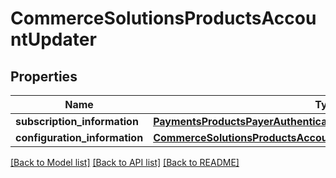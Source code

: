 # CommerceSolutionsProductsAccountUpdater

## Properties
Name | Type | Description | Notes
------------ | ------------- | ------------- | -------------
**subscription_information** | [**PaymentsProductsPayerAuthenticationSubscriptionInformation**](PaymentsProductsPayerAuthenticationSubscriptionInformation.md) |  | [optional] 
**configuration_information** | [**CommerceSolutionsProductsAccountUpdaterConfigurationInformation**](CommerceSolutionsProductsAccountUpdaterConfigurationInformation.md) |  | [optional] 

[[Back to Model list]](../README.md#documentation-for-models) [[Back to API list]](../README.md#documentation-for-api-endpoints) [[Back to README]](../README.md)


